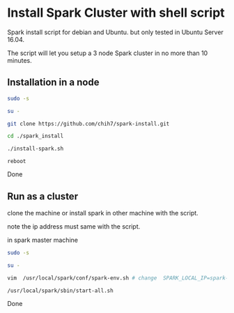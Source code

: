 # Install Spark Cluster with shell script

Spark install script for debian and Ubuntu. but only tested in Ubuntu Server 16.04.

The script will let you setup a 3 node Spark cluster in no more than 10 minutes.

## Installation in a node


```sh
sudo -s
```

```sh
su -
```

```sh
git clone https://github.com/chih7/spark-install.git
```

```sh
cd ./spark_install
```

```sh
./install-spark.sh
```

```
reboot
```

Done

## Run as a cluster

clone the machine or install spark in other machine with the script.

note the ip address must same with the script.

in spark master machine

```sh
sudo -s
```

```sh
su -
```

```sh
vim  /usr/local/spark/conf/spark-env.sh # change  SPARK_LOCAL_IP=spark-xxxx
```

```sh
/usr/local/spark/sbin/start-all.sh
```

Done
